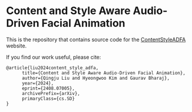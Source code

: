 # Content and Style Aware Audio-Driven Facial Animation

This is the repository that contains source code for the [ContentStyleADFA](https://qlql.github.io/ContentStyleAwareADFA/) website.

If you find our work useful, please cite:
```
@article{liu2024content_style_adfa,
      title={Content and Style Aware Audio-Driven Facial Animation}, 
      author={Qingju Liu and Hyeongwoo Kim and Gaurav Bharaj},
      year={2024},
      eprint={2408.07005},
      archivePrefix={arXiv},
      primaryClass={cs.SD}
}
```
